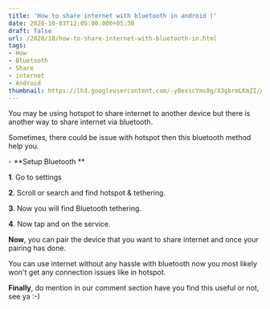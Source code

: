 ```yaml
---
title: 'How to share internet with bluetooth in android |'
date: 2020-10-03T12:05:00.000+05:30
draft: false
url: /2020/10/how-to-share-internet-with-bluetooth-in.html
tags: 
- How
- Bluetooth
- Share
- internet
- Android
thumbnail: https://lh3.googleusercontent.com/-yBexscYms8g/X3gbrmLKmZI/AAAAAAAABsM/nrN_YwXtbA0Rp0fSZJnTpOO_C9czqAbJgCLcBGAsYHQ/s1600/1601706922841321-0.png
---
```


  

You may be using hotspot to share internet to another device but there is another way to share internet via bluetooth.

  

Sometimes, there could be issue with hotspot then this bluetooth method help you.

  

\- **Setup Bluetooth **

  

**1**. Go to settings 

  

**2**. Scroll or search and find hotspot & tethering.

  

**3**. Now you will find Bluetooth tethering.

  

**4**. Now tap and on the service.

  

**Now**, you can pair the device that you want to share internet and once your pairing has done.

  

You can use internet without any hassle with bluetooth now you most likely won't get any connection issues like in hotspot.

  

**Finally**, do mention in our comment section have you find this useful or not, see ya :-)
